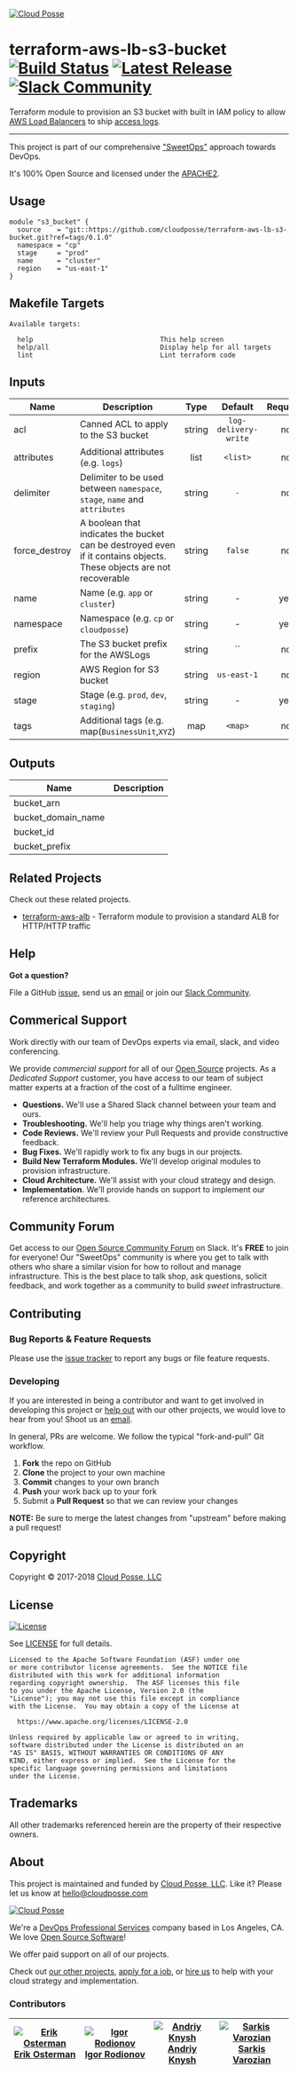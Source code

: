 <!-- This file was automatically generated by the `build-harness`. Make all changes to `README.yaml` and run `make readme` to rebuild this file. -->

[![Cloud Posse](https://cloudposse.com/logo-300x69.png)](https://cloudposse.com)

# terraform-aws-lb-s3-bucket  [![Build Status](https://travis-ci.org/cloudposse/terraform-aws-lb-s3-bucket.svg?branch=master)](https://travis-ci.org/cloudposse/terraform-aws-lb-s3-bucket) [![Latest Release](https://img.shields.io/github/release/cloudposse/terraform-aws-lb-s3-bucket.svg)](https://github.com/cloudposse/terraform-aws-lb-s3-bucket/releases) [![Slack Community](https://slack.cloudposse.com/badge.svg)](https://slack.cloudposse.com)


Terraform module to provision an S3 bucket with built in IAM policy to allow [AWS Load Balancers](https://aws.amazon.com/documentation/elastic-load-balancing/) to ship [access logs](https://docs.aws.amazon.com/elasticloadbalancing/latest/application/load-balancer-access-logs.html).


---

This project is part of our comprehensive ["SweetOps"](https://docs.cloudposse.com) approach towards DevOps. 


It's 100% Open Source and licensed under the [APACHE2](LICENSE).




## Usage

```hcl
module "s3_bucket" {
  source    = "git::https://github.com/cloudposse/terraform-aws-lb-s3-bucket.git?ref=tags/0.1.0"
  namespace = "cp"
  stage     = "prod"
  name      = "cluster"
  region    = "us-east-1"
}
```






## Makefile Targets
```
Available targets:

  help                                This help screen
  help/all                            Display help for all targets
  lint                                Lint terraform code

```

## Inputs

| Name | Description | Type | Default | Required |
|------|-------------|:----:|:-----:|:-----:|
| acl | Canned ACL to apply to the S3 bucket | string | `log-delivery-write` | no |
| attributes | Additional attributes (e.g. `logs`) | list | `<list>` | no |
| delimiter | Delimiter to be used between `namespace`, `stage`, `name` and `attributes` | string | `-` | no |
| force_destroy | A boolean that indicates the bucket can be destroyed even if it contains objects. These objects are not recoverable | string | `false` | no |
| name | Name  (e.g. `app` or `cluster`) | string | - | yes |
| namespace | Namespace (e.g. `cp` or `cloudposse`) | string | - | yes |
| prefix | The S3 bucket prefix for the AWSLogs | string | `` | no |
| region | AWS Region for S3 bucket | string | `us-east-1` | no |
| stage | Stage (e.g. `prod`, `dev`, `staging`) | string | - | yes |
| tags | Additional tags (e.g. map(`BusinessUnit`,`XYZ`) | map | `<map>` | no |

## Outputs

| Name | Description |
|------|-------------|
| bucket_arn |  |
| bucket_domain_name |  |
| bucket_id |  |
| bucket_prefix |  |




## Related Projects

Check out these related projects.

- [terraform-aws-alb](https://github.com/cloudposse/terraform-aws-alb) - Terraform module to provision a standard ALB for HTTP/HTTP traffic


## Help

**Got a question?**

File a GitHub [issue](https://github.com/cloudposse/terraform-aws-lb-s3-bucket/issues), send us an [email][email] or join our [Slack Community][slack].

## Commerical Support

Work directly with our team of DevOps experts via email, slack, and video conferencing. 

We provide *commercial support* for all of our [Open Source][github] projects. As a *Dedicated Support* customer, you have access to our team of subject matter experts at a fraction of the cost of a fulltime engineer. 

- **Questions.** We'll use a Shared Slack channel between your team and ours.
- **Troubleshooting.** We'll help you triage why things aren't working.
- **Code Reviews.** We'll review your Pull Requests and provide constructive feedback.
- **Bug Fixes.** We'll rapidly work to fix any bugs in our projects.
- **Build New Terraform Modules.** We'll develop original modules to provision infrastructure.
- **Cloud Architecture.** We'll assist with your cloud strategy and design.
- **Implementation.** We'll provide hands on support to implement our reference architectures. 

## Community Forum

Get access to our [Open Source Community Forum][slack] on Slack. It's **FREE** to join for everyone! Our "SweetOps" community is where you get to talk with others who share a similar vision for how to rollout and manage infrastructure. This is the best place to talk shop, ask questions, solicit feedback, and work together as a community to build *sweet* infrastructure.

## Contributing

### Bug Reports & Feature Requests

Please use the [issue tracker](https://github.com/cloudposse/terraform-aws-lb-s3-bucket/issues) to report any bugs or file feature requests.

### Developing

If you are interested in being a contributor and want to get involved in developing this project or [help out](https://github.com/orgs/cloudposse/projects/3) with our other projects, we would love to hear from you! Shoot us an [email](mailto:hello@cloudposse.com).

In general, PRs are welcome. We follow the typical "fork-and-pull" Git workflow.

 1. **Fork** the repo on GitHub
 2. **Clone** the project to your own machine
 3. **Commit** changes to your own branch
 4. **Push** your work back up to your fork
 5. Submit a **Pull Request** so that we can review your changes

**NOTE:** Be sure to merge the latest changes from "upstream" before making a pull request!

## Copyright

Copyright © 2017-2018 [Cloud Posse, LLC](https://cloudposse.com)


## License 

[![License](https://img.shields.io/badge/License-Apache%202.0-blue.svg)](https://opensource.org/licenses/Apache-2.0) 

See [LICENSE](LICENSE) for full details.

    Licensed to the Apache Software Foundation (ASF) under one
    or more contributor license agreements.  See the NOTICE file
    distributed with this work for additional information
    regarding copyright ownership.  The ASF licenses this file
    to you under the Apache License, Version 2.0 (the
    "License"); you may not use this file except in compliance
    with the License.  You may obtain a copy of the License at

      https://www.apache.org/licenses/LICENSE-2.0

    Unless required by applicable law or agreed to in writing,
    software distributed under the License is distributed on an
    "AS IS" BASIS, WITHOUT WARRANTIES OR CONDITIONS OF ANY
    KIND, either express or implied.  See the License for the
    specific language governing permissions and limitations
    under the License.


## Trademarks

All other trademarks referenced herein are the property of their respective owners.

## About

This project is maintained and funded by [Cloud Posse, LLC][website]. Like it? Please let us know at <hello@cloudposse.com>

[![Cloud Posse](https://cloudposse.com/logo-300x69.png)](https://cloudposse.com)

We're a [DevOps Professional Services][hire] company based in Los Angeles, CA. We love [Open Source Software](https://github.com/cloudposse/)!

We offer paid support on all of our projects.  

Check out [our other projects][github], [apply for a job][jobs], or [hire us][hire] to help with your cloud strategy and implementation.

  [docs]: https://docs.cloudposse.com/
  [website]: https://cloudposse.com/
  [github]: https://github.com/cloudposse/
  [jobs]: https://cloudposse.com/jobs/
  [hire]: https://cloudposse.com/contact/
  [slack]: https://slack.cloudposse.com/
  [linkedin]: https://www.linkedin.com/company/cloudposse
  [twitter]: https://twitter.com/cloudposse/
  [email]: mailto:hello@cloudposse.com


### Contributors

|  [![Erik Osterman][osterman_avatar]](osterman_homepage)<br/>[Erik Osterman][osterman_homepage] | [![Igor Rodionov][goruha_avatar]](goruha_homepage)<br/>[Igor Rodionov][goruha_homepage] | [![Andriy Knysh][aknysh_avatar]](aknysh_homepage)<br/>[Andriy Knysh][aknysh_homepage] | [![Sarkis Varozian][sarkis_avatar]](sarkis_homepage)<br/>[Sarkis Varozian][sarkis_homepage] |
|---|---|---|---|

  [osterman_homepage]: https://github.com/osterman
  [osterman_avatar]: http://s.gravatar.com/avatar/88c480d4f73b813904e00a5695a454cb?s=144
  [goruha_homepage]: https://github.com/goruha
  [goruha_avatar]: http://s.gravatar.com/avatar/bc70834d32ed4517568a1feb0b9be7e2?s=144
  [aknysh_homepage]: https://github.com/aknysh
  [aknysh_avatar]: https://avatars0.githubusercontent.com/u/7356997?v=4&u=ed9ce1c9151d552d985bdf5546772e14ef7ab617&s=144
  [sarkis_homepage]: https://github.com/sarkis
  [sarkis_avatar]: https://avatars3.githubusercontent.com/u/42673?s=144&v=4


